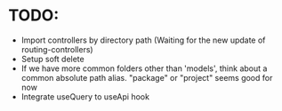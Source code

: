 # TODO: 

- Import controllers by directory path (Waiting for the new update of routing-controllers)
- Setup soft delete
- If we have more common folders other than 'models', think about a common absolute path alias. "package" or "project" seems good for now
- Integrate useQuery to useApi hook